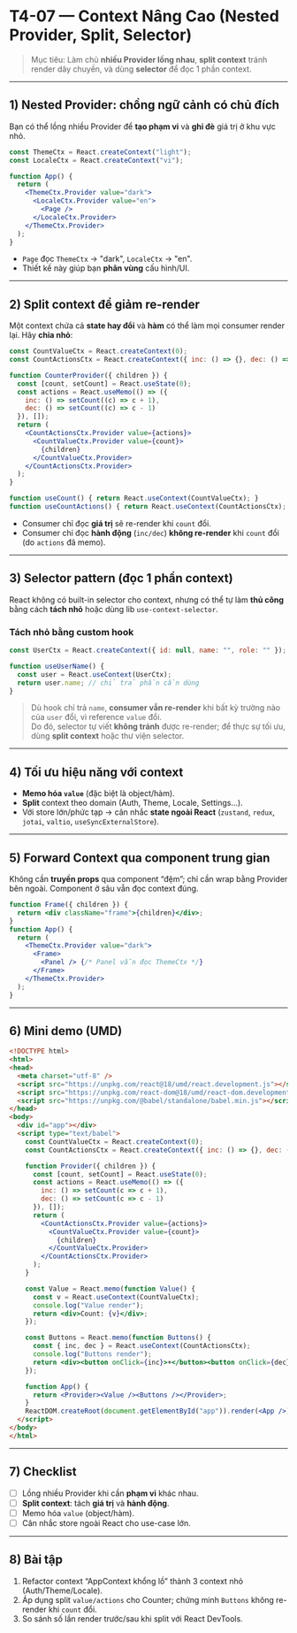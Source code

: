 # T4-07 — Context Nâng Cao (Nested Provider, Split, Selector)

> Mục tiêu: Làm chủ **nhiều Provider lồng nhau**, **split context** tránh render dây chuyền, và dùng **selector** để đọc 1 phần context.

---

## 1) Nested Provider: chồng ngữ cảnh có chủ đích
Bạn có thể lồng nhiều Provider để **tạo phạm vi** và **ghi đè** giá trị ở khu vực nhỏ.

```jsx
const ThemeCtx = React.createContext("light");
const LocaleCtx = React.createContext("vi");

function App() {
  return (
    <ThemeCtx.Provider value="dark">
      <LocaleCtx.Provider value="en">
        <Page />
      </LocaleCtx.Provider>
    </ThemeCtx.Provider>
  );
}
```

- `Page` đọc `ThemeCtx` → "dark", `LocaleCtx` → "en".  
- Thiết kế này giúp bạn **phân vùng** cấu hình/UI.

---

## 2) Split context để giảm re-render
Một context chứa cả **state hay đổi** và **hàm** có thể làm mọi consumer render lại. Hãy **chia nhỏ**:
```jsx
const CountValueCtx = React.createContext(0);
const CountActionsCtx = React.createContext({ inc: () => {}, dec: () => {} });

function CounterProvider({ children }) {
  const [count, setCount] = React.useState(0);
  const actions = React.useMemo(() => ({
    inc: () => setCount((c) => c + 1),
    dec: () => setCount((c) => c - 1)
  }), []);
  return (
    <CountActionsCtx.Provider value={actions}>
      <CountValueCtx.Provider value={count}>
        {children}
      </CountValueCtx.Provider>
    </CountActionsCtx.Provider>
  );
}

function useCount() { return React.useContext(CountValueCtx); }
function useCountActions() { return React.useContext(CountActionsCtx); }
```
- Consumer chỉ đọc **giá trị** sẽ re-render khi `count` đổi.  
- Consumer chỉ đọc **hành động** (`inc/dec`) **không re-render** khi `count` đổi (do `actions` đã memo).

---

## 3) Selector pattern (đọc 1 phần context)
React không có built-in selector cho context, nhưng có thể tự làm **thủ công** bằng cách **tách nhỏ** hoặc dùng lib `use-context-selector`.

### Tách nhỏ bằng custom hook
```jsx
const UserCtx = React.createContext({ id: null, name: "", role: "" });

function useUserName() {
  const user = React.useContext(UserCtx);
  return user.name; // chỉ trả phần cần dùng
}
```
> Dù hook chỉ trả `name`, **consumer vẫn re-render** khi bất kỳ trường nào của `user` đổi, vì reference `value` đổi.  
> Do đó, selector tự viết **không tránh** được re-render; để thực sự tối ưu, dùng **split context** hoặc thư viện selector.

---

## 4) Tối ưu hiệu năng với context
- **Memo hóa `value`** (đặc biệt là object/hàm).
- **Split** context theo domain (Auth, Theme, Locale, Settings...).  
- Với store lớn/phức tạp → cân nhắc **state ngoài React** (`zustand`, `redux`, `jotai`, `valtio`, `useSyncExternalStore`).

---

## 5) Forward Context qua component trung gian
Không cần **truyền props** qua component “đệm”; chỉ cần wrap bằng Provider bên ngoài. Component ở sâu vẫn đọc context đúng.

```jsx
function Frame({ children }) {
  return <div className="frame">{children}</div>;
}
function App() {
  return (
    <ThemeCtx.Provider value="dark">
      <Frame>
        <Panel /> {/* Panel vẫn đọc ThemeCtx */}
      </Frame>
    </ThemeCtx.Provider>
  );
}
```

---

## 6) Mini demo (UMD)
```html
<!DOCTYPE html>
<html>
<head>
  <meta charset="utf-8" />
  <script src="https://unpkg.com/react@18/umd/react.development.js"></script>
  <script src="https://unpkg.com/react-dom@18/umd/react-dom.development.js"></script>
  <script src="https://unpkg.com/@babel/standalone/babel.min.js"></script>
</head>
<body>
  <div id="app"></div>
  <script type="text/babel">
    const CountValueCtx = React.createContext(0);
    const CountActionsCtx = React.createContext({ inc: () => {}, dec: () => {} });

    function Provider({ children }) {
      const [count, setCount] = React.useState(0);
      const actions = React.useMemo(() => ({
        inc: () => setCount(c => c + 1),
        dec: () => setCount(c => c - 1)
      }), []);
      return (
        <CountActionsCtx.Provider value={actions}>
          <CountValueCtx.Provider value={count}>
            {children}
          </CountValueCtx.Provider>
        </CountActionsCtx.Provider>
      );
    }

    const Value = React.memo(function Value() {
      const v = React.useContext(CountValueCtx);
      console.log("Value render");
      return <div>Count: {v}</div>;
    });

    const Buttons = React.memo(function Buttons() {
      const { inc, dec } = React.useContext(CountActionsCtx);
      console.log("Buttons render");
      return <div><button onClick={inc}>+</button><button onClick={dec}>-</button></div>;
    });

    function App() {
      return <Provider><Value /><Buttons /></Provider>;
    }
    ReactDOM.createRoot(document.getElementById("app")).render(<App />);
  </script>
</body>
</html>
```

---

## 7) Checklist
- [ ] Lồng nhiều Provider khi cần **phạm vi** khác nhau.
- [ ] **Split context**: tách **giá trị** và **hành động**.
- [ ] Memo hóa `value` (object/hàm).
- [ ] Cân nhắc store ngoài React cho use-case lớn.

---

## 8) Bài tập
1. Refactor context “AppContext khổng lồ” thành 3 context nhỏ (Auth/Theme/Locale).
2. Áp dụng split `value/actions` cho Counter; chứng minh `Buttons` không re-render khi `count` đổi.
3. So sánh số lần render trước/sau khi split với React DevTools.